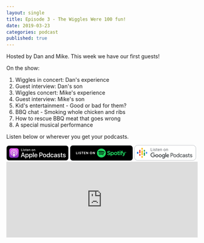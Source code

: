 ```yaml
---
layout: single
title: Episode 3 - The Wiggles Were 100 fun!
date: 2019-03-23
categories: podcast
published: true
---
```


Hosted by Dan and Mike. This week we have our first guests!

On the show:

1. Wiggles in concert: Dan's experience
2. Guest interview: Dan's son
3. Wiggles concert: Mike's experience
4. Guest interview: Mike's son
5. Kid's entertainment - Good or bad for them?
6. BBQ chat - Smoking whole chicken and ribs
7. How to rescue BBQ meat that goes wrong
8. A special musical performance

Listen below or wherever you get your podcasts.

<a href="https://itunes.apple.com/au/podcast/ordinary-dads/id1455441874">
<img src="/assets/images/ApplePod.jpg"></a>

<a href="https://open.spotify.com/show/5u6qyzeOUh3gIfsuNpjJTj">
<img src="/assets/images/Spotify.png"></a>

<a href="https://www.google.com/podcasts?feed=aHR0cHM6Ly9yc3Mud2hvb3Noa2FhLmNvbS9yc3MvcG9kY2FzdC9pZC82MjMz">
<img src="/assets/images/google_podcasts164.png"></a>


<iframe width="100%" height="200" src="https://player.whooshkaa.com/player/episode/id/348474?visual=true&sharing=true" frameborder="0" style="width: 100%; height: 200px"></iframe>



<!--stackedit_data:
eyJoaXN0b3J5IjpbLTcwNDA2MDUyNSwyNzQ0NjA5NTcsNDgzNT
Y1NDEzLDE5NjY5NDMzMDQsLTM4ODgwODkwOSwxNjE5NDU5NDIy
LDE5MjQxNTQ3NTBdfQ==
-->
